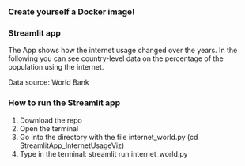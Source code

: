 ### Create yourself a Docker image!

### Streamlit app 

The App shows how the internet usage changed over the years. In the following you can see country-level data on the percentage of the population using the internet.

Data source: World Bank


### How to run the Streamlit app

1. Download the repo
2. Open the terminal
3. Go into the directory with the file internet_world.py (cd StreamlitApp_InternetUsageViz)
4. Type in the terminal: streamlit run internet_world.py



